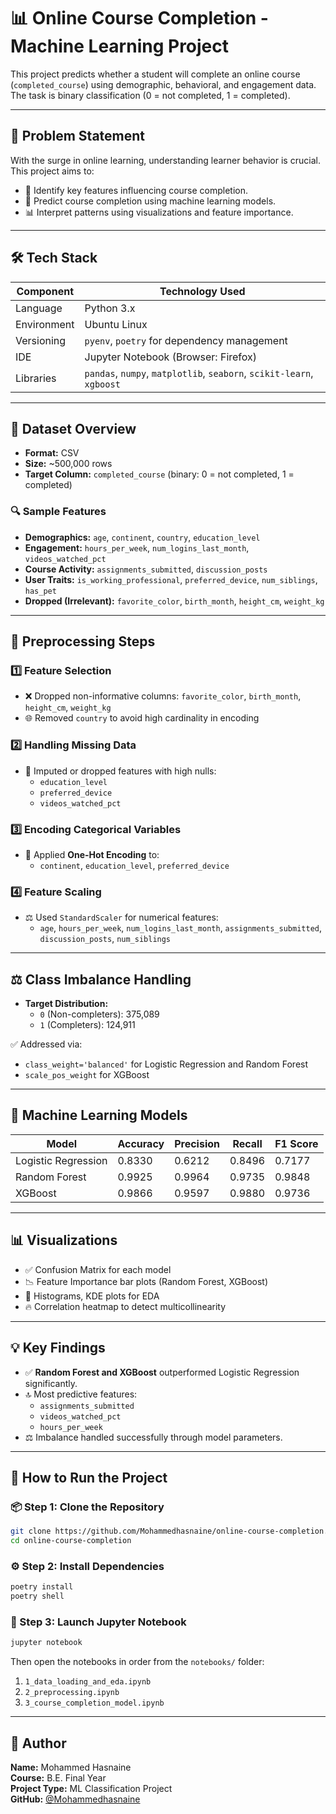 # 📊 Online Course Completion - Machine Learning Project

This project predicts whether a student will complete an online course (`completed_course`) using demographic, behavioral, and engagement data. The task is binary classification (0 = not completed, 1 = completed).

---

## 🎯 Problem Statement

With the surge in online learning, understanding learner behavior is crucial. This project aims to:

- 📌 Identify key features influencing course completion.
- 🤖 Predict course completion using machine learning models.
- 📊 Interpret patterns using visualizations and feature importance.

---

## 🛠️ Tech Stack

| Component       | Technology Used                                           |
|-----------------|-----------------------------------------------------------|
| Language        | Python 3.x                                                |
| Environment     | Ubuntu Linux                                              |
| Versioning      | `pyenv`, `poetry` for dependency management               |
| IDE             | Jupyter Notebook (Browser: Firefox)                       |
| Libraries       | `pandas`, `numpy`, `matplotlib`, `seaborn`, `scikit-learn`, `xgboost` |

---

## 📁 Dataset Overview

- **Format:** CSV
- **Size:** ~500,000 rows
- **Target Column:** `completed_course` (binary: 0 = not completed, 1 = completed)

### 🔍 Sample Features

- **Demographics:** `age`, `continent`, `country`, `education_level`
- **Engagement:** `hours_per_week`, `num_logins_last_month`, `videos_watched_pct`
- **Course Activity:** `assignments_submitted`, `discussion_posts`
- **User Traits:** `is_working_professional`, `preferred_device`, `num_siblings`, `has_pet`
- **Dropped (Irrelevant):** `favorite_color`, `birth_month`, `height_cm`, `weight_kg`

---

## 🧼 Preprocessing Steps

### 1️⃣ Feature Selection

- ❌ Dropped non-informative columns: `favorite_color`, `birth_month`, `height_cm`, `weight_kg`
- 🌐 Removed `country` to avoid high cardinality in encoding

### 2️⃣ Handling Missing Data

- 🧩 Imputed or dropped features with high nulls:
  - `education_level`
  - `preferred_device`
  - `videos_watched_pct`

### 3️⃣ Encoding Categorical Variables

- 🎯 Applied **One-Hot Encoding** to:
  - `continent`, `education_level`, `preferred_device`

### 4️⃣ Feature Scaling

- ⚖️ Used `StandardScaler` for numerical features:
  - `age`, `hours_per_week`, `num_logins_last_month`, `assignments_submitted`, `discussion_posts`, `num_siblings`

---

## ⚖️ Class Imbalance Handling

- **Target Distribution:**
  - `0` (Non-completers): 375,089
  - `1` (Completers): 124,911

✅ Addressed via:

- `class_weight='balanced'` for Logistic Regression and Random Forest
- `scale_pos_weight` for XGBoost

---

## 🤖 Machine Learning Models

| Model               | Accuracy | Precision | Recall | F1 Score |
|---------------------|----------|-----------|--------|----------|
| Logistic Regression | 0.8330   | 0.6212    | 0.8496 | 0.7177   |
| Random Forest       | 0.9925   | 0.9964    | 0.9735 | 0.9848   |
| XGBoost             | 0.9866   | 0.9597    | 0.9880 | 0.9736   |

---

## 📊 Visualizations

- ✅ Confusion Matrix for each model
- 📉 Feature Importance bar plots (Random Forest, XGBoost)
- 🧮 Histograms, KDE plots for EDA
- 🔥 Correlation heatmap to detect multicollinearity

---

## 💡 Key Findings

- ✅ **Random Forest and XGBoost** outperformed Logistic Regression significantly.
- 🔝 Most predictive features:
  - `assignments_submitted`
  - `videos_watched_pct`
  - `hours_per_week`
- ⚖️ Imbalance handled successfully through model parameters.

---

## 🚀 How to Run the Project

### 📦 Step 1: Clone the Repository

```bash
git clone https://github.com/Mohammedhasnaine/online-course-completion.git
cd online-course-completion
```

### ⚙️ Step 2: Install Dependencies

```bash
poetry install
poetry shell
```

### 📓 Step 3: Launch Jupyter Notebook

```bash
jupyter notebook
```

Then open the notebooks in order from the `notebooks/` folder:

1. `1_data_loading_and_eda.ipynb`
2. `2_preprocessing.ipynb`
3. `3_course_completion_model.ipynb`

---

## 👤 Author

**Name:** Mohammed Hasnaine  
**Course:** B.E. Final Year  
**Project Type:** ML Classification Project  
**GitHub:** [@Mohammedhasnaine](https://github.com/Mohammedhasnaine)
